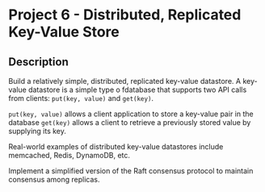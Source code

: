 # Project 6 - Distributed, Replicated Key-Value Store

## Description
Build a relatively simple, distributed, replicated key-value datastore. A key-value datastore is a simple type o fdatabase that supports two API calls from clients: `put(key, value)` and `get(key)`.

`put(key, value)` allows a client application to store a key-value pair in the database
`get(key)` allows a client to retrieve a previously stored value by supplying its key.

Real-world examples of distributed key-value datastores include memcached, Redis, DynamoDB, etc.

Implement a simplified version of the Raft consensus protocol to maintain consensus among replicas.
